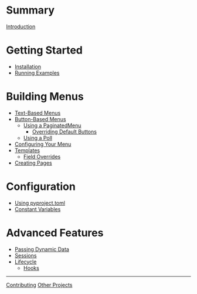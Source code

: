 # Summary

[Introduction](./intro.md)

# Getting Started

- [Installation](./installation.md)
- [Running Examples](./running_examples.md)

# Building Menus

- [Text-Based Menus](./text_menus.md)
- [Button-Based Menus]()
  - [Using a PaginatedMenu]()
    - [Overriding Default Buttons]()
  - [Using a Poll]()
- [Configuring Your Menu](./local_configuration.md)
- [Templates](./templates.md)
  - [Field Overrides](./field_overrides.md)
- [Creating Pages](./pages.md)

# Configuration

- [Using pyproject.toml](./global_configuration.md)
- [Constant Variables](./constants.md)

# Advanced Features

- [Passing Dynamic Data](./dynamic_data.md)
- [Sessions]()
- [Lifecycle](./lifecycle.md)
  - [Hooks](./hooks.md)

---

[Contributing](./contributing.md)
[Other Projects](./projects.md)
